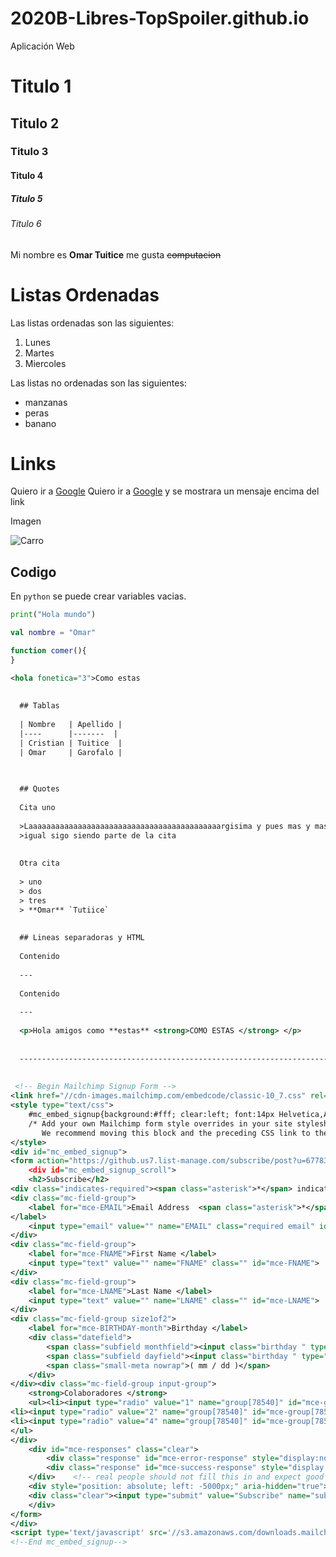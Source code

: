 # 2020B-Libres-TopSpoiler.github.io
Aplicación Web

# Titulo 1
## Titulo 2
### Titulo 3
#### Titulo 4
##### Titulo 5
###### Titulo 6

Mi nombre es **Omar Tuitice** me gusta ~~computacion~~


# Listas Ordenadas

Las listas ordenadas son las siguientes:

1.  Lunes
1.  Martes
1.  Miercoles


Las listas no ordenadas son las siguientes:
-  manzanas
-  peras
-  banano

# Links

Quiero ir a [Google](https://www.google.com.ec/)
Quiero ir a [Google](https://www.google.com.ec/ "Me gusta el encebollado") y se mostrara un mensaje encima del link

Imagen

![Carro](https://cnet3.cbsistatic.com/img/HZ1GHqgdFgHqtw7Iokz53A4aQp8=/1092x614/2018/12/22/c6da0ecf-fe22-4c7e-b5aa-27f9ee3ef911/audi-a7-2019-lado.jpg "Este va ha ser mi carro")

## Codigo

En `python` se puede crear variables vacias.

```python
print("Hola mundo")
```

```kotlin
val nombre = "Omar"
```

```javascript
function comer(){
}
```

```xml
<hola fonetica="3">Como estas
  
  
  ## Tablas
  
  | Nombre   | Apellido |
  |----      |-------  |
  | Cristian | Tuitice  |
  | Omar     | Garofalo |

  
  
  ## Quotes
  
  Cita uno
  
  >Laaaaaaaaaaaaaaaaaaaaaaaaaaaaaaaaaaaaaaaaaaargisima y pues mas y mas
  >igual sigo siendo parte de la cita
  
  
  Otra cita
  
  > uno
  > dos
  > tres
  > **Omar** `Tutiice`
  
  
  ## Lineas separadoras y HTML
  
  Contenido
  
  ---
  
  Contenido
  
  ---
  
  <p>Hola amigos como **estas** <strong>COMO ESTAS </strong> </p>
  
  
  ---------------------------------------------------------------------------------
  
  
 <!-- Begin Mailchimp Signup Form -->
<link href="//cdn-images.mailchimp.com/embedcode/classic-10_7.css" rel="stylesheet" type="text/css">
<style type="text/css">
	#mc_embed_signup{background:#fff; clear:left; font:14px Helvetica,Arial,sans-serif; }
	/* Add your own Mailchimp form style overrides in your site stylesheet or in this style block.
	   We recommend moving this block and the preceding CSS link to the HEAD of your HTML file. */
</style>
<div id="mc_embed_signup">
<form action="https://github.us7.list-manage.com/subscribe/post?u=67783e5636badf31c51f321eb&amp;id=0f8959dde1" method="post" id="mc-embedded-subscribe-form" name="mc-embedded-subscribe-form" class="validate" target="_blank" novalidate>
    <div id="mc_embed_signup_scroll">
	<h2>Subscribe</h2>
<div class="indicates-required"><span class="asterisk">*</span> indicates required</div>
<div class="mc-field-group">
	<label for="mce-EMAIL">Email Address  <span class="asterisk">*</span>
</label>
	<input type="email" value="" name="EMAIL" class="required email" id="mce-EMAIL">
</div>
<div class="mc-field-group">
	<label for="mce-FNAME">First Name </label>
	<input type="text" value="" name="FNAME" class="" id="mce-FNAME">
</div>
<div class="mc-field-group">
	<label for="mce-LNAME">Last Name </label>
	<input type="text" value="" name="LNAME" class="" id="mce-LNAME">
</div>
<div class="mc-field-group size1of2">
	<label for="mce-BIRTHDAY-month">Birthday </label>
	<div class="datefield">
		<span class="subfield monthfield"><input class="birthday " type="text" pattern="[0-9]*" value="" placeholder="MM" size="2" maxlength="2" name="BIRTHDAY[month]" id="mce-BIRTHDAY-month"></span> / 
		<span class="subfield dayfield"><input class="birthday " type="text" pattern="[0-9]*" value="" placeholder="DD" size="2" maxlength="2" name="BIRTHDAY[day]" id="mce-BIRTHDAY-day"></span> 
		<span class="small-meta nowrap">( mm / dd )</span>
	</div>
</div><div class="mc-field-group input-group">
    <strong>Colaboradores </strong>
    <ul><li><input type="radio" value="1" name="group[78540]" id="mce-group[78540]-78540-0"><label for="mce-group[78540]-78540-0">Reyes Piratas</label></li>
<li><input type="radio" value="2" name="group[78540]" id="mce-group[78540]-78540-1"><label for="mce-group[78540]-78540-1">Yonkous</label></li>
<li><input type="radio" value="4" name="group[78540]" id="mce-group[78540]-78540-2"><label for="mce-group[78540]-78540-2">Comandantes</label></li>
</ul>
</div>
	<div id="mce-responses" class="clear">
		<div class="response" id="mce-error-response" style="display:none"></div>
		<div class="response" id="mce-success-response" style="display:none"></div>
	</div>    <!-- real people should not fill this in and expect good things - do not remove this or risk form bot signups-->
    <div style="position: absolute; left: -5000px;" aria-hidden="true"><input type="text" name="b_67783e5636badf31c51f321eb_0f8959dde1" tabindex="-1" value=""></div>
    <div class="clear"><input type="submit" value="Subscribe" name="subscribe" id="mc-embedded-subscribe" class="button"></div>
    </div>
</form>
</div>
<script type='text/javascript' src='//s3.amazonaws.com/downloads.mailchimp.com/js/mc-validate.js'></script><script type='text/javascript'>(function($) {window.fnames = new Array(); window.ftypes = new Array();fnames[0]='EMAIL';ftypes[0]='email';fnames[1]='FNAME';ftypes[1]='text';fnames[2]='LNAME';ftypes[2]='text';fnames[3]='ADDRESS';ftypes[3]='address';fnames[4]='PHONE';ftypes[4]='phone';fnames[5]='BIRTHDAY';ftypes[5]='birthday';}(jQuery));var $mcj = jQuery.noConflict(true);</script>
<!--End mc_embed_signup-->
